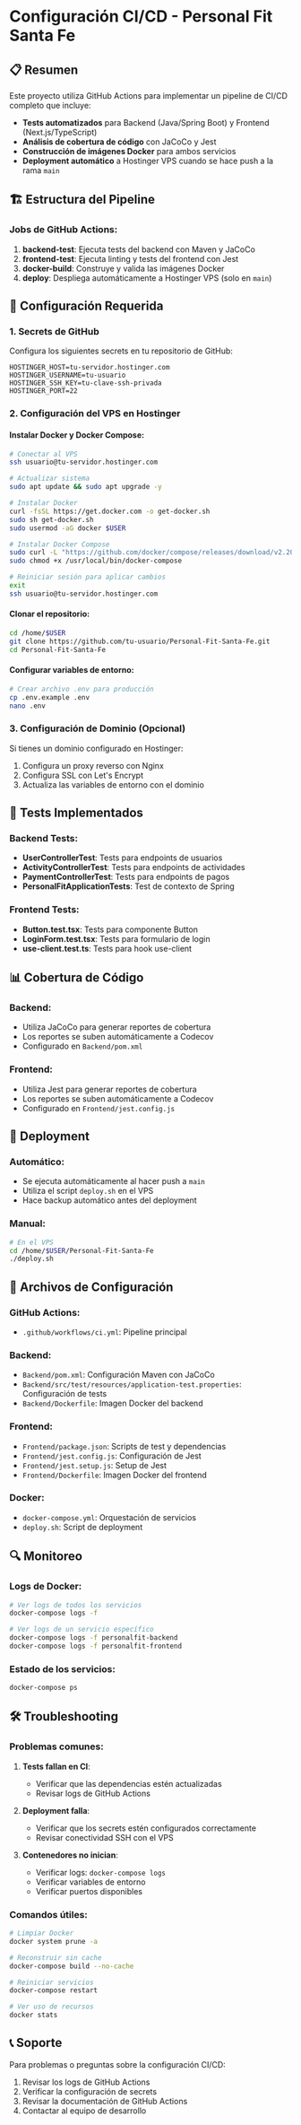 # Configuración CI/CD - Personal Fit Santa Fe

## 📋 Resumen

Este proyecto utiliza GitHub Actions para implementar un pipeline de CI/CD completo que incluye:

- **Tests automatizados** para Backend (Java/Spring Boot) y Frontend (Next.js/TypeScript)
- **Análisis de cobertura de código** con JaCoCo y Jest
- **Construcción de imágenes Docker** para ambos servicios
- **Deployment automático** a Hostinger VPS cuando se hace push a la rama `main`

## 🏗️ Estructura del Pipeline

### Jobs de GitHub Actions:

1. **backend-test**: Ejecuta tests del backend con Maven y JaCoCo
2. **frontend-test**: Ejecuta linting y tests del frontend con Jest
3. **docker-build**: Construye y valida las imágenes Docker
4. **deploy**: Despliega automáticamente a Hostinger VPS (solo en `main`)

## 🔧 Configuración Requerida

### 1. Secrets de GitHub

Configura los siguientes secrets en tu repositorio de GitHub:

```
HOSTINGER_HOST=tu-servidor.hostinger.com
HOSTINGER_USERNAME=tu-usuario
HOSTINGER_SSH_KEY=tu-clave-ssh-privada
HOSTINGER_PORT=22
```

### 2. Configuración del VPS en Hostinger

#### Instalar Docker y Docker Compose:
```bash
# Conectar al VPS
ssh usuario@tu-servidor.hostinger.com

# Actualizar sistema
sudo apt update && sudo apt upgrade -y

# Instalar Docker
curl -fsSL https://get.docker.com -o get-docker.sh
sudo sh get-docker.sh
sudo usermod -aG docker $USER

# Instalar Docker Compose
sudo curl -L "https://github.com/docker/compose/releases/download/v2.20.0/docker-compose-$(uname -s)-$(uname -m)" -o /usr/local/bin/docker-compose
sudo chmod +x /usr/local/bin/docker-compose

# Reiniciar sesión para aplicar cambios
exit
ssh usuario@tu-servidor.hostinger.com
```

#### Clonar el repositorio:
```bash
cd /home/$USER
git clone https://github.com/tu-usuario/Personal-Fit-Santa-Fe.git
cd Personal-Fit-Santa-Fe
```

#### Configurar variables de entorno:
```bash
# Crear archivo .env para producción
cp .env.example .env
nano .env
```

### 3. Configuración de Dominio (Opcional)

Si tienes un dominio configurado en Hostinger:

1. Configura un proxy reverso con Nginx
2. Configura SSL con Let's Encrypt
3. Actualiza las variables de entorno con el dominio

## 🧪 Tests Implementados

### Backend Tests:
- **UserControllerTest**: Tests para endpoints de usuarios
- **ActivityControllerTest**: Tests para endpoints de actividades
- **PaymentControllerTest**: Tests para endpoints de pagos
- **PersonalFitApplicationTests**: Test de contexto de Spring

### Frontend Tests:
- **Button.test.tsx**: Tests para componente Button
- **LoginForm.test.tsx**: Tests para formulario de login
- **use-client.test.ts**: Tests para hook use-client

## 📊 Cobertura de Código

### Backend:
- Utiliza JaCoCo para generar reportes de cobertura
- Los reportes se suben automáticamente a Codecov
- Configurado en `Backend/pom.xml`

### Frontend:
- Utiliza Jest para generar reportes de cobertura
- Los reportes se suben automáticamente a Codecov
- Configurado en `Frontend/jest.config.js`

## 🚀 Deployment

### Automático:
- Se ejecuta automáticamente al hacer push a `main`
- Utiliza el script `deploy.sh` en el VPS
- Hace backup automático antes del deployment

### Manual:
```bash
# En el VPS
cd /home/$USER/Personal-Fit-Santa-Fe
./deploy.sh
```

## 📁 Archivos de Configuración

### GitHub Actions:
- `.github/workflows/ci.yml`: Pipeline principal

### Backend:
- `Backend/pom.xml`: Configuración Maven con JaCoCo
- `Backend/src/test/resources/application-test.properties`: Configuración de tests
- `Backend/Dockerfile`: Imagen Docker del backend

### Frontend:
- `Frontend/package.json`: Scripts de test y dependencias
- `Frontend/jest.config.js`: Configuración de Jest
- `Frontend/jest.setup.js`: Setup de Jest
- `Frontend/Dockerfile`: Imagen Docker del frontend

### Docker:
- `docker-compose.yml`: Orquestación de servicios
- `deploy.sh`: Script de deployment

## 🔍 Monitoreo

### Logs de Docker:
```bash
# Ver logs de todos los servicios
docker-compose logs -f

# Ver logs de un servicio específico
docker-compose logs -f personalfit-backend
docker-compose logs -f personalfit-frontend
```

### Estado de los servicios:
```bash
docker-compose ps
```

## 🛠️ Troubleshooting

### Problemas comunes:

1. **Tests fallan en CI**:
   - Verificar que las dependencias estén actualizadas
   - Revisar logs de GitHub Actions

2. **Deployment falla**:
   - Verificar que los secrets estén configurados correctamente
   - Revisar conectividad SSH con el VPS

3. **Contenedores no inician**:
   - Verificar logs: `docker-compose logs`
   - Verificar variables de entorno
   - Verificar puertos disponibles

### Comandos útiles:
```bash
# Limpiar Docker
docker system prune -a

# Reconstruir sin cache
docker-compose build --no-cache

# Reiniciar servicios
docker-compose restart

# Ver uso de recursos
docker stats
```

## 📞 Soporte

Para problemas o preguntas sobre la configuración CI/CD:

1. Revisar los logs de GitHub Actions
2. Verificar la configuración de secrets
3. Revisar la documentación de GitHub Actions
4. Contactar al equipo de desarrollo 